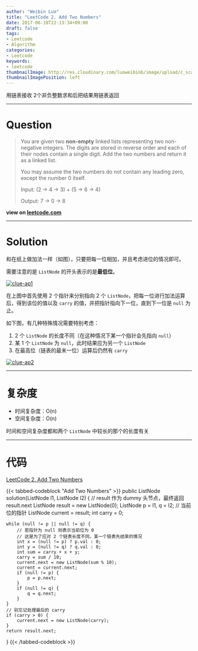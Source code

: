 ```yaml
---
author: "Weibin Luo"
title: "LeetCode 2. Add Two Numbers"
date: 2017-06-18T22:13:34+09:00
draft: false
tags:
- Leetcode
- Algorithm
categories:
- Leetcode
keywords:
- leetcode
thumbnailImage: http://res.cloudinary.com/luoweibinb/image/upload/c_scale,w_150/v1521594161/hugo/leetcode/LeetCode_logo.png
thumbnailImagePosition: left
---
```


用链表接收 2个非负整数求和后把结果用链表返回
<!--more-->

---

# Question

> You are given two **non-empty** linked lists representing two non-negative integers. The digits are stored in reverse order and each of their nodes contain a single digit. Add the two numbers and return it as a linked list.
>
> You may assume the two numbers do not contain any leading zero, except the number 0 itself.
>
> Input: (2 -> 4 -> 3) + (5 -> 6 -> 4)
>
> Output: 7 -> 0 -> 8

<!--more-->

**view on [leetcode.com][question-link]**

---

# Solution

和在纸上做加法一样（如图），只要把每一位相加，并且考虑进位的情况即可。

需要注意的是 `ListNode` 的开头表示的是**最低位**。

[![clue-ap1][clue-ap1]][clue-ap1]

在上图中首先使用 2 个指针来分别指向 2 个 `ListNode`，把每一位进行加法运算后，得到该位的值以及 `carry` 的值，并把指针指向下一位，直到下一位是 `null` 为止。

如下图，有几种特殊情况需要特别考虑：

1. 2 个 `ListNode` 的长度不同（在这种情况下某一个指针会先指向 `null`）
2. 某 1 个 `ListNode` 为 `null`，此时结果应为另一个 `ListNode`
3. 在最高位（链表的最末一位）运算后仍然有 `carry`

[![clue-ap2][clue-ap2]][clue-ap2]

---

# 复杂度

* 时间复杂度：O(n)
* 空间复杂度：O(n)

时间和空间复杂度都和两个 `ListNode` 中较长的那个的长度有关

---

# 代码

[LeetCode 2. Add Two Numbers][solution]

{{< tabbed-codeblock "Add Two Numbers" >}}
    <!-- tab java -->
public ListNode solution(ListNode l1, ListNode l2) {
    // result 作为 dummy 头节点，最终返回 result.next
    ListNode result = new ListNode(0);
    ListNode p = l1, q = l2;
    // 当前位的指针
    ListNode current = result;
    int carry = 0;

    while (null != p || null != q) {
        // 若指针为 null 则表示当前位为 0
        // 这是为了应对 2 个链表长度不同，某一个链表先结束的情况
        int x = (null != p) ? p.val : 0;
        int y = (null != q) ? q.val : 0;
        int sum = carry + x + y;
        carry = sum / 10;
        current.next = new ListNode(sum % 10);
        current = current.next;
        if (null != p) {
            p = p.next;
        }
        if (null != q) {
            q = q.next;
        }
    }
    // 别忘记处理最后的 carry
    if (carry > 0) {
        current.next = new ListNode(carry);
    }
    return result.next;
}
    <!-- endtab -->
{{< /tabbed-codeblock >}}


[question-link]:https://leetcode.com/problems/add-two-numbers/#/description
[clue-ap1]:http://res.cloudinary.com/luoweibinb/image/upload/v1521467842/hugo/leetcode/2-add-two-numbers.png
[clue-ap2]:https://res.cloudinary.com/luoweibinb/image/upload/v1521467145/hugo/leetcode/2-add-two-numbers-2.png
[solution]:https://github.com/Amabel/leetcode/blob/master/002.%20Add%20Two%20Numbers/src/solutions/AddTwoNumbers.java
